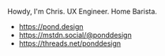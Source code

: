 Howdy, I'm Chris. UX Engineer. Home Barista.

- <a rel="nofollow me" href="https://pond.design">https://pond.design</a>
- <a rel="nofollow me" href="https://mstdn.social/@ponddesign">https://mstdn.social/@ponddesign</a>
- <a rel="nofollow me" href="https://threads.net/ponddesign">https://threads.net/ponddesign</a>

<!--
**ponddesign/ponddesign** is a ✨ _special_ ✨ repository because its `README.md` (this file) appears on your GitHub profile.

Here are some ideas to get you started:

- 🔭 I’m currently working on ...
- 🌱 I’m currently learning ...
- 👯 I’m looking to collaborate on ...
- 🤔 I’m looking for help with ...
- 💬 Ask me about ...
- 📫 How to reach me: ...
- 😄 Pronouns: ...
- ⚡ Fun fact: ...
-->
